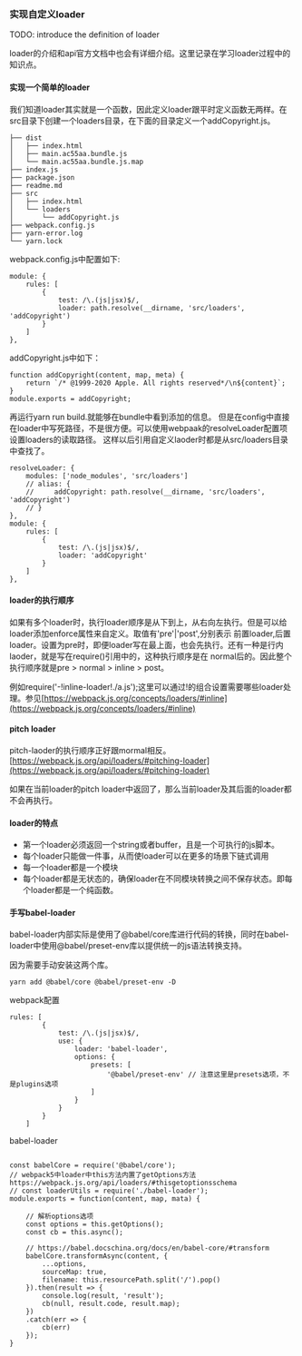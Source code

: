 
### 实现自定义loader
TODO: introduce the definition of loader

loader的介绍和api官方文档中也会有详细介绍。这里记录在学习loader过程中的知识点。

#### 实现一个简单的loader
我们知道loader其实就是一个函数，因此定义loader跟平时定义函数无两样。在src目录下创建一个loaders目录，在下面的目录定义一个addCopyright.js。
```
├── dist
│   ├── index.html
│   ├── main.ac55aa.bundle.js
│   └── main.ac55aa.bundle.js.map
├── index.js
├── package.json
├── readme.md
├── src
│   ├── index.html
│   └── loaders
│       └── addCopyright.js
├── webpack.config.js
├── yarn-error.log
└── yarn.lock

```

webpack.config.js中配置如下:
```
module: {
    rules: [
        {
            test: /\.(js|jsx)$/,
            loader: path.resolve(__dirname, 'src/loaders', 'addCopyright')
        }
    ]
},
```

addCopyright.js中如下：
```
function addCopyright(content, map, meta) {
    return `/* @1999-2020 Apple. All rights reserved*/\n${content}`;
}
module.exports = addCopyright;
```

再运行yarn run build.就能够在bundle中看到添加的信息。
但是在config中直接在loader中写死路径，不是很方便。可以使用webpaak的resolveLoader配置项设置loaders的读取路径。
这样以后引用自定义laoder时都是从src/loaders目录中查找了。

```
resolveLoader: {
    modules: ['node_modules', 'src/loaders']
    // alias: {
    //     addCopyright: path.resolve(__dirname, 'src/loaders', 'addCopyright')
    // }
},
module: {
    rules: [
        {
            test: /\.(js|jsx)$/,
            loader: 'addCopyright'
        }
    ]
},
```

#### loader的执行顺序

如果有多个loader时，执行loader顺序是从下到上，从右向左执行。但是可以给loader添加enforce属性来自定义。取值有'pre'|'post',分别表示
前置loader,后置loader。设置为pre时，即便loader写在最上面，也会先执行。还有一种是行内laoder，就是写在require()引用中的，这种执行顺序是在
normal后的。因此整个执行顺序就是pre > normal > inline > post。

例如require('-!inline-loader!./a.js');这里可以通过!的组合设置需要哪些loader处理。参见[https://webpack.js.org/concepts/loaders/#inline](https://webpack.js.org/concepts/loaders/#inline)

#### pitch loader

pitch-laoder的执行顺序正好跟mormal相反。[https://webpack.js.org/api/loaders/#pitching-loader](https://webpack.js.org/api/loaders/#pitching-loader)

如果在当前loader的pitch loader中返回了，那么当前loader及其后面的loader都不会再执行。

#### loader的特点
- 第一个loader必须返回一个string或者buffer，且是一个可执行的js脚本。
- 每个loader只能做一件事，从而使loader可以在更多的场景下链式调用
- 每一个loader都是一个模块
- 每个loader都是无状态的，确保loader在不同模块转换之间不保存状态。即每个loader都是一个纯函数。


#### 手写babel-loader

babel-loader内部实际是使用了@babel/core库进行代码的转换，同时在babel-loader中使用@babel/preset-env库以提供统一的js语法转换支持。

因为需要手动安装这两个库。

```
yarn add @babel/core @babel/preset-env -D
```

webpack配置
```
rules: [
        {
            test: /\.(js|jsx)$/,
            use: {
                loader: 'babel-loader',
                options: {
                    presets: [
                        '@babel/preset-env' // 注意这里是presets选项，不是plugins选项
                    ]
                }
            }
        }
    ]
```

babel-loader
```

const babelCore = require('@babel/core');
// webpack5中loader中this方法内置了getOptions方法 https://webpack.js.org/api/loaders/#thisgetoptionsschema
// const loaderUtils = require('./babel-loader');
module.exports = function(content, map, mata) {

    // 解析options选项
    const options = this.getOptions();
    const cb = this.async();

    // https://babel.docschina.org/docs/en/babel-core/#transform
    babelCore.transformAsync(content, {
        ...options,
        sourceMap: true,
        filename: this.resourcePath.split('/').pop()
    }).then(result => {
        console.log(result, 'result');
        cb(null, result.code, result.map);
    })
    .catch(err => {
        cb(err)
    });
}
```
